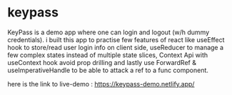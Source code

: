 # keypass

KeyPass is a demo app where one can login and logout (w/h dummy credentials). i built this app to practise few features of react like useEffect hook to store/read user login info on client side, useReducer to manage a few complex states instead of multiple state slices, Context Api with useContext hook avoid prop drilling and lastly use ForwardRef & useImperativeHandle to be able to attack a ref to a func component.

here is the link to live-demo : https://keypass-demo.netlify.app/
